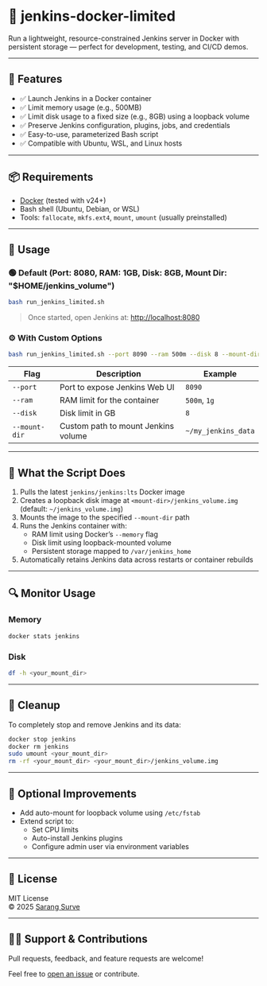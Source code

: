 # 🐳 jenkins-docker-limited

Run a lightweight, resource-constrained Jenkins server in Docker with persistent storage — perfect for development, testing, and CI/CD demos.

---

## 🚀 Features

- ✅ Launch Jenkins in a Docker container
- ✅ Limit memory usage (e.g., 500MB)
- ✅ Limit disk usage to a fixed size (e.g., 8GB) using a loopback volume
- ✅ Preserve Jenkins configuration, plugins, jobs, and credentials
- ✅ Easy-to-use, parameterized Bash script
- ✅ Compatible with Ubuntu, WSL, and Linux hosts

---

## 📦 Requirements

- [Docker](https://docs.docker.com/get-docker/) (tested with v24+)
- Bash shell (Ubuntu, Debian, or WSL)
- Tools: `fallocate`, `mkfs.ext4`, `mount`, `umount` (usually preinstalled)

---

## 🔧 Usage

### 🟢 Default (Port: 8080, RAM: 1GB, Disk: 8GB, Mount Dir: "$HOME/jenkins_volume")

```bash
bash run_jenkins_limited.sh
```

> Once started, open Jenkins at: [http://localhost:8080](http://localhost:8080)

### ⚙️ With Custom Options

```bash
bash run_jenkins_limited.sh --port 8090 --ram 500m --disk 8 --mount-dir ~/custom_jenkins_volume
```

| Flag          | Description                            | Example                |
|---------------|----------------------------------------|------------------------|
| `--port`      | Port to expose Jenkins Web UI          | `8090`                 |
| `--ram`       | RAM limit for the container            | `500m`, `1g`           |
| `--disk`      | Disk limit in GB                       | `8`                    |
| `--mount-dir` | Custom path to mount Jenkins volume    | `~/my_jenkins_data`    |

---

## 📁 What the Script Does

1. Pulls the latest `jenkins/jenkins:lts` Docker image
2. Creates a loopback disk image at `<mount-dir>/jenkins_volume.img` (default: `~/jenkins_volume.img`)
3. Mounts the image to the specified `--mount-dir` path
4. Runs the Jenkins container with:
    - RAM limit using Docker’s `--memory` flag
    - Disk limit using loopback-mounted volume
    - Persistent storage mapped to `/var/jenkins_home`
5. Automatically retains Jenkins data across restarts or container rebuilds

---

## 🔍 Monitor Usage

### Memory
```bash
docker stats jenkins
```

### Disk
```bash
df -h <your_mount_dir>
```

---

## 🧼 Cleanup

To completely stop and remove Jenkins and its data:

```bash
docker stop jenkins
docker rm jenkins
sudo umount <your_mount_dir>
rm -rf <your_mount_dir> <your_mount_dir>/jenkins_volume.img
```

---

## 📌 Optional Improvements

- Add auto-mount for loopback volume using `/etc/fstab`
- Extend script to:
    - Set CPU limits
    - Auto-install Jenkins plugins
    - Configure admin user via environment variables

---

## 📃 License

MIT License  
© 2025 [Sarang Surve](https://github.com/sarangsurve)

---

## 🙋‍♂️ Support & Contributions

Pull requests, feedback, and feature requests are welcome!

Feel free to [open an issue](https://github.com/sarangsurve/jenkins-docker-limited/issues) or contribute.
